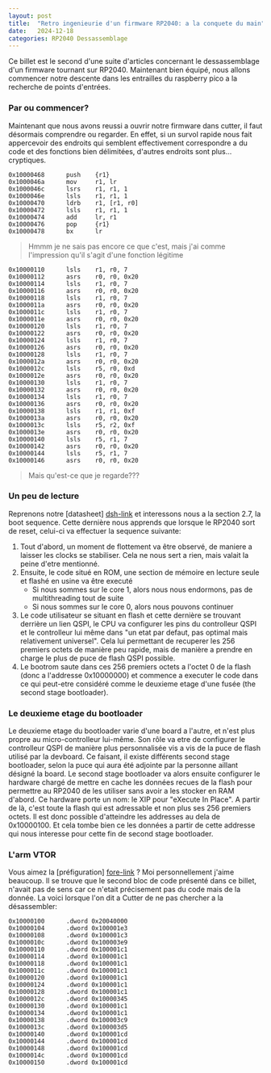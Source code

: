 ```yaml
---
layout: post
title:  "Retro ingenieurie d'un firmware RP2040: a la conquete du main"
date:   2024-12-18
categories: RP2040 Dessassemblage
---
```



Ce billet est le second d'une suite d'articles concernant le dessassemblage d'un firmware tournant sur RP2040. Maintenant bien équipé, nous allons commencer notre descente dans les entrailles du raspberry pico a la recherche de points d'entrées.

### Par ou commencer? 


Maintenant que nous avons reussi a ouvrir notre firmware dans cutter, il faut désormais comprendre ou regarder. En effet, si un survol rapide nous fait appercevoir des endroits qui semblent effectivement correspondre a du code et des fonctions bien délimitées, d'autres endroits sont plus... cryptiques. 


```
0x10000468      push    {r1}
0x1000046a      mov     r1, lr
0x1000046c      lsrs    r1, r1, 1
0x1000046e      lsls    r1, r1, 1
0x10000470      ldrb    r1, [r1, r0]
0x10000472      lsls    r1, r1, 1
0x10000474      add     lr, r1
0x10000476      pop     {r1}
0x10000478      bx      lr

```
> Hmmm je ne sais pas encore ce que c'est, mais j'ai comme l'impression qu'il s'agit d'une fonction légitime

```
0x10000110      lsls    r1, r0, 7
0x10000112      asrs    r0, r0, 0x20
0x10000114      lsls    r1, r0, 7
0x10000116      asrs    r0, r0, 0x20
0x10000118      lsls    r1, r0, 7
0x1000011a      asrs    r0, r0, 0x20
0x1000011c      lsls    r1, r0, 7
0x1000011e      asrs    r0, r0, 0x20
0x10000120      lsls    r1, r0, 7
0x10000122      asrs    r0, r0, 0x20
0x10000124      lsls    r1, r0, 7
0x10000126      asrs    r0, r0, 0x20
0x10000128      lsls    r1, r0, 7
0x1000012a      asrs    r0, r0, 0x20
0x1000012c      lsls    r5, r0, 0xd
0x1000012e      asrs    r0, r0, 0x20
0x10000130      lsls    r1, r0, 7
0x10000132      asrs    r0, r0, 0x20
0x10000134      lsls    r1, r0, 7
0x10000136      asrs    r0, r0, 0x20
0x10000138      lsls    r1, r1, 0xf
0x1000013a      asrs    r0, r0, 0x20
0x1000013c      lsls    r5, r2, 0xf
0x1000013e      asrs    r0, r0, 0x20
0x10000140      lsls    r5, r1, 7
0x10000142      asrs    r0, r0, 0x20
0x10000144      lsls    r5, r1, 7
0x10000146      asrs    r0, r0, 0x20
```
> Mais qu'est-ce que je regarde???


### Un peu de lecture 

Reprenons notre [datasheet] [dsh-link] et interessons nous a la section 2.7, la boot sequence. Cette dernière nous apprends que lorsque le RP2040 sort de reset, celui-ci va effectuer la sequence suivante: 

1. Tout d'abord, un moment de flottement va être observé, de maniere a laisser les clocks se stabiliser. Cela ne nous sert a rien, mais valait la peine d'etre mentionné.
2. Ensuite, le code situé en ROM, une section de mémoire en lecture seule et flashé en usine va être executé
	- Si nous sommes sur le core 1, alors nous nous endormons, pas de multithreading tout de suite 
	- Si nous sommes sur le core 0, alors nous pouvons continuer
3. Le code utilisateur se situant en flash et cette dernière se trouvant derrière un lien QSPI, le CPU va configurer les pins du controlleur QSPI et le controlleur lui même dans "un etat par defaut, pas optimal mais relativement universel". Cela lui permettant de recuperer les 256 premiers octets de manière peu rapide, mais de manière a prendre en charge le plus de puce de flash QSPI possible.
4. Le bootrom saute dans ces 256 premiers octets a l'octet 0 de la flash (donc a l'addresse 0x10000000) et commence a executer le code dans ce qui peut-etre considéré comme le deuxieme etage d'une fusée (the second stage bootloader).  

### Le deuxieme etage du bootloader

Le deuxieme etage du bootloader varie d'une board a l'autre, et n'est plus propre au micro-controlleur lui-même. Son rôle va etre de configurer le controlleur QSPI de manière plus personnalisée vis a vis de la puce de flash utilisé par la devboard. Ce faisant, il existe différents second stage bootloader, selon la puce qui aura été adjointe par la personne aillant désigné la board. Le second stage bootloader va alors ensuite configurer le hardware chargé de mettre en cache les données recues de la flash pour permettre au RP2040 de les utiliser sans avoir a les stocker en RAM d'abord. Ce hardware porte un nom: le XIP pour "eXecute In Place". A partir de là, c'est toute la flash qui est adressable et non plus ses 256 premiers octets. Il est donc possible d'atteindre les addresses au dela de 0x10000100. Et cela tombe bien ce les données a partir de cette addresse qui nous interesse pour cette fin de second stage bootloader. 


### L'arm VTOR

Vous aimez la [préfiguration] [fore-link] ? Moi personnellement j'aime beaucoup. Il se trouve que le second bloc de code présenté dans ce billet, n'avait pas de sens car ce n'etait précisement pas du code mais de la donnée. La voici lorsque l'on dit a Cutter de ne pas chercher a la désassembler: 


```
0x10000100      .dword 0x20040000
0x10000104      .dword 0x100001e3
0x10000108      .dword 0x100001c3
0x1000010c      .dword 0x100003e9
0x10000110      .dword 0x100001c1
0x10000114      .dword 0x100001c1
0x10000118      .dword 0x100001c1
0x1000011c      .dword 0x100001c1
0x10000120      .dword 0x100001c1
0x10000124      .dword 0x100001c1
0x10000128      .dword 0x100001c1
0x1000012c      .dword 0x10000345
0x10000130      .dword 0x100001c1
0x10000134      .dword 0x100001c1
0x10000138      .dword 0x100003c9
0x1000013c      .dword 0x100003d5
0x10000140      .dword 0x100001cd
0x10000144      .dword 0x100001cd
0x10000148      .dword 0x100001cd
0x1000014c      .dword 0x100001cd
0x10000150      .dword 0x100001cd
```



[dsh-link]: https://datasheets.raspberrypi.com/rp2040/rp2040-datasheet.pdf#%5B%7B%22num%22%3A131%2C%22gen%22%3A0%7D%2C%7B%22name%22%3A%22XYZ%22%7D%2C115%2C478.854%2Cnull%5D
[fore-link]: https://fr.wikipedia.org/wiki/Foreshadowing
